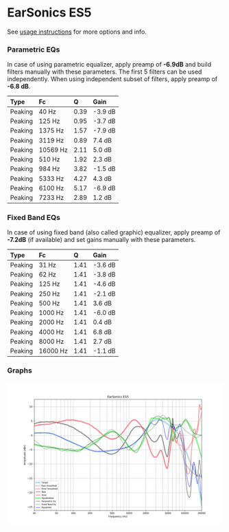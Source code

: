 # EarSonics ES5
See [usage instructions](https://github.com/jaakkopasanen/AutoEq#usage) for more options and info.

### Parametric EQs
In case of using parametric equalizer, apply preamp of **-6.9dB** and build filters manually
with these parameters. The first 5 filters can be used independently.
When using independent subset of filters, apply preamp of **-6.8 dB**.

| Type    | Fc       |    Q | Gain    |
|:--------|:---------|:-----|:--------|
| Peaking | 40 Hz    | 0.39 | -3.9 dB |
| Peaking | 125 Hz   | 0.95 | -3.7 dB |
| Peaking | 1375 Hz  | 1.57 | -7.9 dB |
| Peaking | 3119 Hz  | 0.89 | 7.4 dB  |
| Peaking | 10569 Hz | 2.11 | 5.0 dB  |
| Peaking | 510 Hz   | 1.92 | 2.3 dB  |
| Peaking | 984 Hz   | 3.82 | -1.5 dB |
| Peaking | 5333 Hz  | 4.27 | 4.3 dB  |
| Peaking | 6100 Hz  | 5.17 | -6.9 dB |
| Peaking | 7233 Hz  | 2.89 | 1.2 dB  |

### Fixed Band EQs
In case of using fixed band (also called graphic) equalizer, apply preamp of **-7.2dB**
(if available) and set gains manually with these parameters.

| Type    | Fc       |    Q | Gain    |
|:--------|:---------|:-----|:--------|
| Peaking | 31 Hz    | 1.41 | -3.6 dB |
| Peaking | 62 Hz    | 1.41 | -3.8 dB |
| Peaking | 125 Hz   | 1.41 | -4.6 dB |
| Peaking | 250 Hz   | 1.41 | -2.1 dB |
| Peaking | 500 Hz   | 1.41 | 3.6 dB  |
| Peaking | 1000 Hz  | 1.41 | -6.0 dB |
| Peaking | 2000 Hz  | 1.41 | 0.4 dB  |
| Peaking | 4000 Hz  | 1.41 | 6.8 dB  |
| Peaking | 8000 Hz  | 1.41 | 2.7 dB  |
| Peaking | 16000 Hz | 1.41 | -1.1 dB |

### Graphs
![](./EarSonics%20ES5.png)